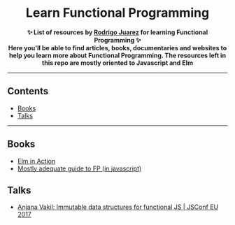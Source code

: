 <h1 align="center">
    Learn Functional Programming
</h1>
<p align="center">
	<b>✨ List of resources by <a href="https://rodrigojuarez.xyz/">Rodrigo Juarez</a> for learning Functional Programming ✨</b><br/>
	<b> Here you'll be able to find articles, books, documentaries and websites to help you learn more about Functional Programming. The resources left in this repo are mostly oriented to Javascript and Elm</b>
</p>

---

## Contents

- [Books](#books)
- [Talks](#talks)

---

## Books

- [Elm in Action](https://www.manning.com/books/elm-in-action?a_aid=elm_in_action&a_bid=b15edc5c)
- [Mostly adequate guide to FP (in javascript)](https://github.com/MostlyAdequate/mostly-adequate-guide)

## Talks

- [Anjana Vakil: Immutable data structures for functional JS | JSConf EU 2017](https://www.youtube.com/watch?v=Wo0qiGPSV-s&list=PL37ZVnwpeshFmAPr65sU2O5WMs7_CGjs_&index=3)